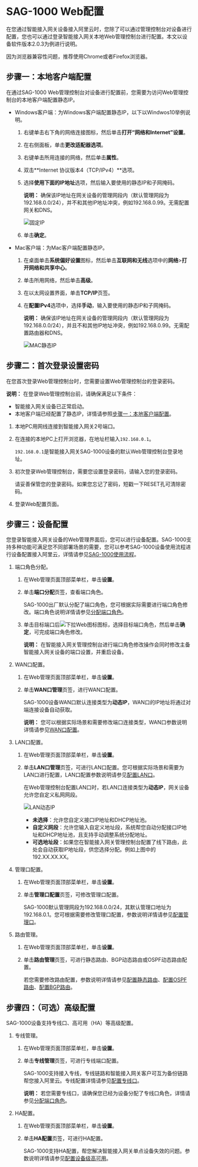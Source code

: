 # SAG-1000 Web配置

在您通过智能接入网关设备接入阿里云时，您除了可以通过管理控制台对设备进行配置，您也可以通过登录智能接入网关本地Web管理控制台进行配置。本文以设备软件版本2.0.3为例进行说明。

因为浏览器兼容性问题，推荐使用Chrome或者Firefox浏览器。

## 步骤一：本地客户端配置

在通过SAG-1000 Web管理控制台对设备进行配置前，您需要为访问Web管理控制台的本地客户端配置静态IP。

-   Windows客户端：为Windows客户端配置静态IP，以下以Windwos10举例说明。
    1.  右键单击右下角的网络连接图标，然后单击**打开“网络和Internet”设置**。
    2.  在右侧面板，单击**更改适配器选项**。
    3.  右键单击所用连接的网络，然后单击**属性**。
    4.  双击**Internet 协议版本4（TCP/IPv4）**选项。
    5.  选择**使用下面的IP地址**选项，然后输入要使用的静态IP和子网掩码。

        **说明：** 确保该IP地址在网关设备的管理网段内（默认管理网段为192.168.0.0/24），并不和其他IP地址冲突，例如192.168.0.99。无需配置网关和DNS。

        ![固定IP](https://static-aliyun-doc.oss-cn-hangzhou.aliyuncs.com/assets/img/zh-CN/3650287951/p59420.png)

    6.  单击**确定**。
-   Mac客户端：为Mac客户端配置静态IP。
    1.  在桌面单击**系统偏好设置**图标，然后单击**互联网和无线**选项中的**网络**\>**打开网络和共享中心**。
    2.  单击所用网络，然后单击**高级**。
    3.  在以太网设置界面，单击**TCP/IP**页签。
    4.  在**配置IPv4**选项中，选择**手动**，输入要使用的静态IP和子网掩码。

        **说明：** 确保该IP地址在网关设备的管理网段内（默认管理网段为192.168.0.0/24），并且不和其他IP地址冲突，例如192.168.0.99。无需配置路由器和DNS。

        ![MAC静态IP](https://static-aliyun-doc.oss-cn-hangzhou.aliyuncs.com/assets/img/zh-CN/3650287951/p59421.png)


## 步骤二：首次登录设置密码

在您首次登录Web管理控制台时，您需要设置Web管理控制台的登录密码。

**说明：** 在登录Web管理控制台前，请确保满足以下条件：

-   智能接入网关设备已正常启动。
-   本地客户端已经配置了静态IP，详情请参照[步骤一：本地客户端配置](#section_6xu_c2m_hlr)。

1.  本地PC用网线连接到智能接入网关2号端口。

2.  在连接的本地PC上打开浏览器，在地址栏输入`192.168.0.1`。

    `192.168.0.1`是智能接入网关SAG-1000设备的默认Web管理控制台登录地址。

3.  初次登录Web管理控制台，需要您设置登录密码，请输入您的登录密码。

    请妥善保管您的登录密码。如果您忘记了密码，短戳一下RESET孔可清除密码。

4.  登录Web配置页面。


## 步骤三：设备配置

您登录智能接入网关设备的Web管理界面后，您可以进行设备配置。SAG-1000支持多种功能可满足您不同部署场景的需要，您可以参考SAG-1000设备使用流程进行设备配置接入阿里云，详情请参见[SAG-1000使用流程](/intl.zh-CN/配置指南/SAG-1000使用流程.md)。

1.  端口角色分配。

    1.  在Web管理页面顶部菜单栏，单击**设置**。

    2.  单击**端口分配**页签，查看端口角色。

        SAG-1000出厂默认分配了端口角色，您可根据实际需要进行端口角色修改。端口角色说明详情请参见[分配端口角色](/intl.zh-CN/配置指南/设备配置/设备管理/分配端口角色.md)。

    3.  单击目标端口后![下拉Web图标](https://static-aliyun-doc.oss-cn-hangzhou.aliyuncs.com/assets/img/zh-CN/2975341061/p102026.png)图标，选择目标端口角色，然后单击**确定**，可完成端口角色修改。

        **说明：** 在智能接入网关管理控制台进行端口角色修改操作会同时修改主备智能接入网关设备的端口设置，并重启设备。

2.  WAN口配置。

    1.  在Web管理页面顶部菜单栏，单击**设置**。

    2.  单击**WAN口管理**页签，进行WAN口配置。

        SAG-1000设备WAN口默认连接类型为**动态IP**，WAN口的IP地址将通过对端连接设备自动获取。

        **说明：** 您可以根据实际场景和需要修改端口连接类型，WAN口参数说明详情请参见[WAN口配置](/intl.zh-CN/配置指南/设备配置/设备管理/WAN口配置.md)。

3.  LAN口配置。

    1.  在Web管理页面顶部菜单栏，单击**设置**。

    2.  单击**LAN口管理**页签，可进行LAN口配置。您可根据实际场景和需要为LAN口进行配置，LAN口配置参数说明请参见[配置LAN口](/intl.zh-CN/配置指南/设备配置/设备管理/配置LAN口.md)。

        在Web管理控制台配置LAN口时，若LAN口连接类型为**动态IP**，网关设备允许您自定义私网网段。

        ![LAN动态IP](https://static-aliyun-doc.oss-cn-hangzhou.aliyuncs.com/assets/img/zh-CN/3650287951/p102027.png)

        -   **未选择**：允许您自定义接口IP地址和DHCP地址池。
        -   **自定义网段**：允许您输入自定义地址段，系统帮您自动分配接口IP地址和DHCP地址池，且支持手动调整系统分配地址。
        -   **可选地址段**：如果您在智能接入网关管理控制台配置了线下路由，此处会自动获取IP地址段，供您选择分配。例如上图中的192.XX.XX.XX。
4.  管理口配置。

    1.  在Web管理页面顶部菜单栏，单击**设置**。

    2.  单击**管理口配置**页签，可修改管理口配置。

        SAG-1000默认管理网段为192.168.0.0/24，其默认管理口地址为192.168.0.1。您可根据需要修改管理口配置，参数说明详情请参见[配置管理口](/intl.zh-CN/配置指南/设备配置/设备管理/配置管理口.md)。

5.  路由管理。

    1.  在Web管理页面顶部菜单栏，单击**设置**。

    2.  单击**路由管理**页签，可进行静态路由、BGP动态路由或OSPF动态路由配置。

        若您需要修改路由配置，参数说明详情请参见[配置静态路由](/intl.zh-CN/配置指南/设备配置/设备管理/路由管理/配置静态路由.md)、[配置OSPF路由](/intl.zh-CN/配置指南/设备配置/设备管理/路由管理/配置OSPF路由.md)、[配置BGP路由](/intl.zh-CN/配置指南/设备配置/设备管理/路由管理/配置BGP路由.md)。


## 步骤四：（可选）高级配置

SAG-1000设备支持专线口、高可用（HA）等高级配置。

1.  专线管理。

    1.  在Web管理页面顶部菜单栏，单击**设置**。

    2.  单击**专线管理**页签，可进行专线端口配置。

        SAG-1000支持接入专线，专线链路和智能接入网关客户可互为备份链路帮您接入阿里云。专线配置详情请参见[配置专线口](/intl.zh-CN/配置指南/设备配置/设备管理/配置专线口.md)。

        **说明：** 若您需要专线口，请确保您已经为设备分配了专线口角色，详情请参见[分配端口角色](/intl.zh-CN/配置指南/设备配置/设备管理/分配端口角色.md)。

2.  HA配置。

    1.  在Web管理页面顶部菜单栏，单击**设置**。

    2.  单击**HA配置**页签，可进行HA配置。

        SAG-1000支持HA配置，帮您解决智能接入网关单点设备失效的问题。参数说明详情请参见[配置设备级高可用](/intl.zh-CN/配置指南/设备配置/设备管理/配置设备级高可用.md)。


